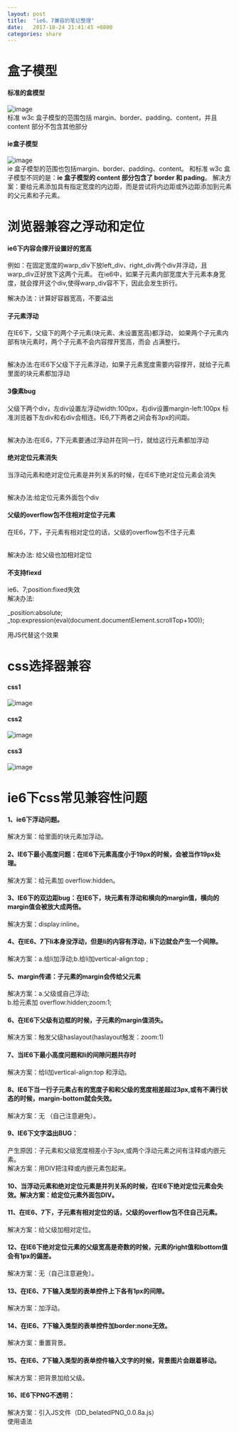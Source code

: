 ```yaml
---
layout: post
title:  "ie6、7兼容的笔记整理"
date:   2017-10-24 21:41:45 +0800
categories: share
---
```

# 盒子模型
#### 标准的盒模型
![image](http://images.cnblogs.com/cnblogs_com/cchyao/%E6%A0%87%E5%87%86W3C%E7%9B%92%E5%AD%90%E6%A8%A1%E5%9E%8B%E5%92%8CIE%E7%9B%92%E5%AD%90%E6%A8%A1%E5%9E%8BCSS%E5%B8%83%E5%B1%80%E7%BB%8F%E5%85%B8%E7%9B%92%E5%AD%90%E6%A8%A1%E5%9E%8B/1.JPG)<br>
标准 w3c 盒子模型的范围包括 margin、border、padding、content，并且 content 部分不包含其他部分
#### ie盒子模型
![image](http://images.cnblogs.com/cnblogs_com/cchyao/%E6%A0%87%E5%87%86W3C%E7%9B%92%E5%AD%90%E6%A8%A1%E5%9E%8B%E5%92%8CIE%E7%9B%92%E5%AD%90%E6%A8%A1%E5%9E%8BCSS%E5%B8%83%E5%B1%80%E7%BB%8F%E5%85%B8%E7%9B%92%E5%AD%90%E6%A8%A1%E5%9E%8B/2.JPG)<br>
 ie 盒子模型的范围也包括margin、border、padding、content。
 和标准 w3c 盒子模型不同的是：**ie 盒子模型的 content 部分包含了 border 和 pading**。
 解决方案：要给元素添加具有指定宽度的内边距，而是尝试将内边距或外边距添加到元素的父元素和子元素。
#  浏览器兼容之浮动和定位
#### ie6下内容会撑开设置好的宽高
例如：在固定宽度的warp_div下放left_div、right_div两个div并浮动，且warp_div正好放下这两个元素。
在ie6中，如果子元素内部宽度大于元素本身宽度，就会撑开这个div,使得warp_div容不下，因此会发生折行。<br>

解决办法：计算好容器宽高，不要溢出

#### 子元素浮动
在IE6下，父级下的两个子元素(块元素、未设置宽高)都浮动，
如果两个子元素内部有块元素时，两个子元素不会内容撑开宽高，而会
占满整行。

<br>解决办法:在IE6下父级下子元素浮动，如果子元素宽度需要内容撑开，就给子元素里面的块元素都加浮动

#### 3像素bug
父级下两个div，左div设置左浮动width:100px，右div设置margin-left:100px
标准浏览器下左div和右div会相连。IE6,7下两者之间会有3px的间距。

<br>解决办法:在IE6，7下元素要通过浮动并在同一行，就给这行元素都加浮动

#### 绝对定位元素消失
当浮动元素和绝对定位元素是并列关系的时候，在IE6下绝对定位元素会消失

<br>解决办法:给定位元素外面包个div

#### 父级的overflow包不住相对定位子元素

在IE6，7下，子元素有相对定位的话，父级的overflow包不住子元素

<br>解决办法: 给父级也加相对定位

#### 不支持fiexd
ie6、7;position:fixed失效
<br>解决办法:

_position:absolute;
        _top:expression(eval(document.documentElement.scrollTop+100));

用JS代替这个效果
# css选择器兼容
#### css1
![image](http://images.cnitblog.com/blog/329084/201407/151725112871569.png)
#### css2
![image](http://images.cnitblog.com/blog/329084/201407/151725123964896.png)
#### css3
![image](http://images.cnitblog.com/blog/329084/201407/151725123964896.png)

# ie6下css常见兼容性问题
#### 1、ie6下浮动问题。
解决方案：给里面的块元素加浮动。
#### 2、IE6下最小高度问题：在IE6下元素高度小于19px的时候，会被当作19px处理。
解决方案：给元素加 overflow:hidden。
#### 3、IE6下的双边距bug：在IE6下，块元素有浮动和横向的margin值，横向的margin值会被放大成两倍。
解决方案：display:inline。
#### 4、在IE6、7下li本身没浮动，但是li的内容有浮动，li下边就会产生一个间隙。
解决方案：a.给li加浮动;b.给li加vertical-align:top ;<br>
#### 5、margin传递：子元素的margin会传给父元素
解决方案：a.父级或自己浮动;<br>
b.给元素加 overflow:hidden;zoom:1;
#### 6、在IE6下父级有边框的时候，子元素的margin值消失。
解决方案：触发父级haslayout(haslayout触发：zoom:1)
#### 7、当IE6下最小高度问题和li的间隙问题共存时
解决方案：给li加vertical-align:top 和浮动。
#### 8、IE6下当一行子元素占有的宽度子和和父级的宽度相差超过3px,或有不满行状态的时候，margin-bottom就会失效。
解决方案：无 （自己注意避免）。

#### 9、IE6下文字溢出BUG：
产生原因：子元素和父级宽度相差小于3px,或两个浮动元素之间有注释或内嵌元素。<br>
解决方案：用DIV把注释或内嵌元素包起来。

#### 10、当浮动元素和绝对定位元素是并列关系的时候，在IE6下绝对定位元素会失效。解决方案：给定位元素外面包DIV。

#### 11、在IE6、7下，子元素有相对定位的话，父级的overflow包不住自己元素。
解决方案：给父级加相对定位。

#### 12、在IE6下绝对定位元素的父级宽高是奇数的时候，元素的right值和bottom值会有1px的偏差。
解决方案：无（自己注意避免）。

#### 13、在IE6、7下输入类型的表单控件上下各有1px的间隙。
解决方案：加浮动。

#### 14、在IE6、7下输入类型的表单控件加border:none无效。
解决方案：重置背景。

#### 15、在IE6、7下输入类型的表单控件输入文字的时候，背景图片会跟着移动。
解决方案：把背景加给父级。

#### 16、IE6下PNG不透明：
解决方案：引入JS文件（DD_belatedPNG_0.0.8a.js）<br>
使用语法<script>DD_betatedPNG.fix('PNG图片所在块ID或CLSS名（如#div1，.class2）')

# 其他解决方案:css hack(不建议使用) 
#### 条件注释判断浏览器：

```
<!--[if !IE]><!--> 除IE外都可识别 <!--<![endif]-->
<!--[if IE]> 所有的IE可识别 <![endif]-->
<!--[if IE 6]> 仅IE6可识别 <![endif]-->
<!--[if lt IE 6]> IE6以及IE6以下版本可识别 <![endif]-->
<!--[if gte IE 6]> IE6以及IE6以上版本可识别 <![endif]-->
<!--[if IE 7]> 仅IE7可识别 <![endif]-->
<!--[if lt IE 7]> IE7以及IE7以下版本可识别 <![endif]-->
<!--[if gte IE 7]> IE7以及IE7以上版本可识别 <![endif]-->
<!--[if IE 8]> 仅IE8可识别 <![endif]-->
<!--[if IE 9]> 仅IE9可识别 <![endif]-->
```

#### 类内属性前缀法
#### 选择器前缀





